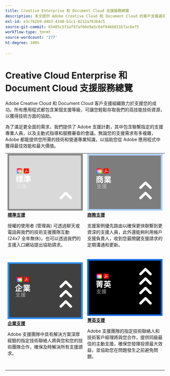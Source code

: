 ```yaml
---
title: Creative Enterprise 和 Document Cloud 支援服務總覽
description: 本文提供 Adobe Creative Cloud 和 Document Cloud 的客戶支援選項摘要。這些選項包括標準、商務、企業和菁英。
exl-id: e3c762b9-d4b3-4248-b1c1-8212a763b4c5
source-git-commit: 65405c5f3af97af66e9a5c64f946b031b7ac6e75
workflow-type: tm+mt
source-wordcount: '277'
ht-degree: 100%

---
```


# Creative Cloud Enterprise 和 Document Cloud 支援服務總覽

Adobe Creative Cloud 和 Document Cloud 客戶支援組織致力於支援您的成功。所有應用程式都包含某個支援等級，可讓您輕鬆存取我們的高技能技術資源，以獲得技術方面的協助。

為了滿足更全面的需求，我們提供了 Adobe 支援計劃，其中包含聯繫指定的支援專業人員，以及主動式指導和服務審查的會議。無論您的支援需求有多複雜，Adobe 都能提供您所需的技術和營運專業知識，以協助您從 Adobe 應用程式中獲得最佳效能和最大價值。

<table style="table-layout:fixed">
<tr>
  <td>
    <a href="assets/DMeStandardSupportDatasheet_2022.pdf">
    <img alt="標準" src="assets/STANDARDSupportThumbnailCC.png"/>
    </a>
    <div>
    <a href="assets/DMeStandardSupportDatasheet_2022.pdf"><strong>標準支援</strong></a> 
    </div>
    <p>授權的使用者 (管理員) 可透過聊天或電話與我們的技術支援團隊互動 (24x7 全年無休)，也可以透過我們的支援入口網站提出協助請求。 </p>
    <br>
  </td>
  <td>
    <a href="assets/DMeBusinessSupportDatasheet_2022.pdf">
      <img alt="商務" src="assets/BusinessSupportThumbnailCC.png">
    </a>
    <div>
    <a href="assets/DMeBusinessSupportDatasheet_2022.pdf"><strong>商務支援</strong></a>
    </div>
    <p>支援案例優先路由以確保更快聯繫到更資深的支援人員，此外還能夠利用帳戶支援負責人，收到您最關鍵支援請求的定期溝通和更新。</p>
    <br>
  </td>
</tr>
<tr>
  <td>
    <a href="assets/DMeEnterpriseSupportDatasheet_2022.pdf">
    <img alt="企業" src="assets/EnterpriseSupportThumbnailxx.png"/>
    </a>
    <div>
    <a href="assets/DMeEnterpriseSupportDatasheet_2022.pdf"><strong>企業支援</strong></a>
    </div>
    <p>Adobe 支援團隊中具有解決方案深厚經驗的指定技術聯絡人將與您和您的技術團隊合作，確保及時解決所有支援請求。</p>
    <br>
  </td>
  <td>
    <a href="assets/DMeEliteSupportDatasheet_2022.pdf">
      <img alt="菁英" src="assets/EliteSupportThumbnailcc.png">
    </a>
    <div>
    <a href="assets/DMeEliteSupportDatasheet_2022.pdf"><strong>菁英支援</strong></a>
    </div>
    <p>Adobe 支援團隊的指定技術聯絡人和技術客戶經理將與您合作，提供同級最佳的主動支援，確保您發揮投資最大效益，並協助您在問題發生之前避免問題。</p>
    <br>
  </td>
</tr>
</table>
